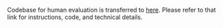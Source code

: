Codebase for human evaluation is transferred to [here](https://github.com/sotopia-lab/sotopia/tree/main/human_eval). Please refer to that link for instructions, code, and technical details.